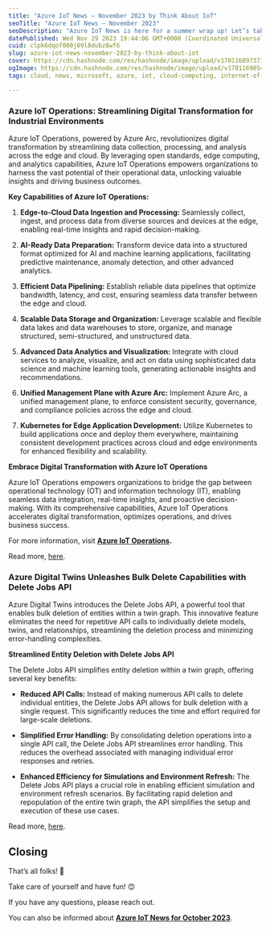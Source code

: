 ```yaml
---
title: "Azure IoT News – November 2023 by Think About IoT"
seoTitle: "Azure IoT News – November 2023"
seoDescription: "Azure IoT News is here for a summer wrap up! Let’s take a look at the news of November 2023 together."
datePublished: Wed Nov 29 2023 19:44:06 GMT+0000 (Coordinated Universal Time)
cuid: clpk6dqof000j09l8dubz8wf6
slug: azure-iot-news-november-2023-by-think-about-iot
cover: https://cdn.hashnode.com/res/hashnode/image/upload/v1701168973733/44f3206d-352c-4970-828c-0ff118a72684.png
ogImage: https://cdn.hashnode.com/res/hashnode/image/upload/v1701169054332/cf5b2bd5-c0f2-41b6-9830-a1147980cfa5.png
tags: cloud, news, microsoft, azure, iot, cloud-computing, internet-of-things

---
```


### **Azure IoT Operations: Streamlining Digital Transformation for Industrial Environments**

Azure IoT Operations, powered by Azure Arc, revolutionizes digital transformation by streamlining data collection, processing, and analysis across the edge and cloud. By leveraging open standards, edge computing, and analytics capabilities, Azure IoT Operations empowers organizations to harness the vast potential of their operational data, unlocking valuable insights and driving business outcomes.

**Key Capabilities of Azure IoT Operations:**

1. **Edge-to-Cloud Data Ingestion and Processing:** Seamlessly collect, ingest, and process data from diverse sources and devices at the edge, enabling real-time insights and rapid decision-making.
    
2. **AI-Ready Data Preparation:** Transform device data into a structured format optimized for AI and machine learning applications, facilitating predictive maintenance, anomaly detection, and other advanced analytics.
    
3. **Efficient Data Pipelining:** Establish reliable data pipelines that optimize bandwidth, latency, and cost, ensuring seamless data transfer between the edge and cloud.
    
4. **Scalable Data Storage and Organization:** Leverage scalable and flexible data lakes and data warehouses to store, organize, and manage structured, semi-structured, and unstructured data.
    
5. **Advanced Data Analytics and Visualization:** Integrate with cloud services to analyze, visualize, and act on data using sophisticated data science and machine learning tools, generating actionable insights and recommendations.
    
6. **Unified Management Plane with Azure Arc:** Implement Azure Arc, a unified management plane, to enforce consistent security, governance, and compliance policies across the edge and cloud.
    
7. **Kubernetes for Edge Application Development:** Utilize Kubernetes to build applications once and deploy them everywhere, maintaining consistent development practices across cloud and edge environments for enhanced flexibility and scalability.
    

**Embrace Digital Transformation with Azure IoT Operations**

Azure IoT Operations empowers organizations to bridge the gap between operational technology (OT) and information technology (IT), enabling seamless data integration, real-time insights, and proactive decision-making. With its comprehensive capabilities, Azure IoT Operations accelerates digital transformation, optimizes operations, and drives business success.

For more information, visit [**Azure IoT Operations**](https://azure.microsoft.com/en-us/products/iot-operations/?wt.mc_id=studentamb_3012)**.**

Read more, [here](https://azure.microsoft.com/en-gb/updates/azureiotoperationspreview/?wt.mc_id=studentamb_3012).

### **Azure Digital Twins Unleashes Bulk Delete Capabilities with Delete Jobs API**

Azure Digital Twins introduces the Delete Jobs API, a powerful tool that enables bulk deletion of entities within a twin graph. This innovative feature eliminates the need for repetitive API calls to individually delete models, twins, and relationships, streamlining the deletion process and minimizing error-handling complexities.

**Streamlined Entity Deletion with Delete Jobs API**

The Delete Jobs API simplifies entity deletion within a twin graph, offering several key benefits:

* **Reduced API Calls:** Instead of making numerous API calls to delete individual entities, the Delete Jobs API allows for bulk deletion with a single request. This significantly reduces the time and effort required for large-scale deletions.
    
* **Simplified Error Handling:** By consolidating deletion operations into a single API call, the Delete Jobs API streamlines error handling. This reduces the overhead associated with managing individual error responses and retries.
    
* **Enhanced Efficiency for Simulations and Environment Refresh:** The Delete Jobs API plays a crucial role in enabling efficient simulation and environment refresh scenarios. By facilitating rapid deletion and repopulation of the entire twin graph, the API simplifies the setup and execution of these use cases.
    

Read more, [here](https://azure.microsoft.com/en-gb/updates/delete-jobs-api-to-support-bulk-delete-in-azure-digital-twins/?wt.mc_id=studentamb_3012).

## Closing

That’s all folks! 👋

Take care of yourself and have fun! 😊

If you have any questions, please reach out.

You can also be informed about [**Azure IoT News for October 2023**](https://www.thinkaboutiot.com/index.php/2023/10/31/azure-iot-news-october-2023-by-think-about-iot/).
